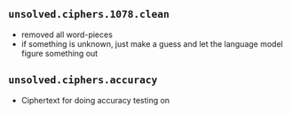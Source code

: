 

## `unsolved.ciphers.1078.clean`

- removed all word-pieces
- if something is unknown, just make a guess and let the language model figure something out


## `unsolved.ciphers.accuracy`

- Ciphertext for doing accuracy testing on